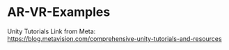 # AR-VR-Examples

Unity Tutorials Link from Meta: https://blog.metavision.com/comprehensive-unity-tutorials-and-resources
